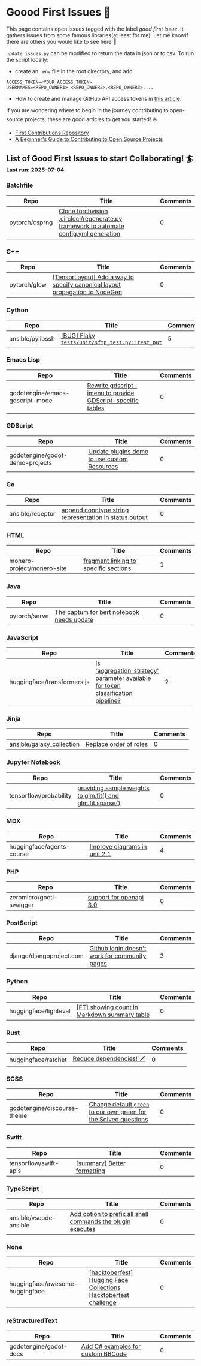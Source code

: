 # Goood First Issues :palm_tree:

This page contains open issues tagged with the label *good first issue*. It gathers issues from some famous libraries(at least for me).
Let me knowif there are others you would like to see here :pizza:

`update_issues.py` can  be modified to  return the data in json or to csv. 
To run the script locally:
* create an `.env` file in the root directory, and add
```
ACCESS_TOKEN=<YOUR_ACCESS_TOKEN>
USERNAMES=<REPO_OWNER1>,<REPO_OWNER2>,<REPO_OWNER3>,...
```
* How to create and  manage GitHub API access tokens in [this article](https://docs.github.com/en/authentication/keeping-your-account-and-data-secure/managing-your-personal-access-tokens).


If you are wondering where to begin in the  journey contributing to open-source projects, these are good articles to get you started! :sailboat:

* [First Contributions Repository](https://github.com/firstcontributions/first-contributions)
* [A Beginner's Guide to Contributing to Open Source Projects](https://blog.ossph.org/a-beginners-guide-to-contributing-to-open-source-projects/)

## List of Good First Issues to start Collaborating! :surfer: <sub><sub>Last run: 2025-07-04</sub></sub>


### Batchfile
| Repo | Title | Comments |
|------|-------|----------|
| pytorch/csprng | [Clone torchvision .circleci/regenerate.py framework to automate config.yml generation](https://github.com/pytorch/csprng/issues/97) | 0 || pytorch/csprng | [Add clang-format to CircleCI config](https://github.com/pytorch/csprng/issues/41) | 0 || pytorch/csprng | [Setup CMake build](https://github.com/pytorch/csprng/issues/38) | 0 || pytorch/csprng | [Improve test_geometric](https://github.com/pytorch/csprng/issues/7) | 0 || pytorch/csprng | [Delete OffsetCalculator.cuh and THCIntegerDivider.cuh and replace them with PyTorch headers](https://github.com/pytorch/csprng/issues/39) | 1 || pytorch/csprng | [ZeroDivisionError: float division by zero in test_cpu_parallel](https://github.com/pytorch/csprng/issues/88) | 3 |

### C++
| Repo | Title | Comments |
|------|-------|----------|
| pytorch/glow | [[TensorLayout] Add a way to specify canonical layout propagation to NodeGen](https://github.com/pytorch/glow/issues/3834) | 0 || pytorch/glow | [[Runtime] Expand Yaml DeviceConfig loading to include HostConfig](https://github.com/pytorch/glow/issues/3079) | 0 || pytorch/glow | [[runtime] add device memory size configuration to the DeviceConfig::parameters map on all backends](https://github.com/pytorch/glow/issues/2899) | 0 || pytorch/glow | [resnet-* example code should reuse Tensor memory for images](https://github.com/pytorch/glow/issues/2898) | 0 || pytorch/glow | [Example binaries should handle HostManager active request limit](https://github.com/pytorch/glow/issues/2816) | 0 || pytorch/glow | [[ONNXIFI] Add additional precondition checks to model loaders](https://github.com/pytorch/glow/issues/2188) | 0 || pytorch/glow | [[ONNXIFI][GraphAPI] Add "orErr" methods for graph creation api](https://github.com/pytorch/glow/issues/2187) | 0 || pytorch/glow | [ConvBench should use the layers of ResNet](https://github.com/pytorch/glow/issues/1887) | 0 || pytorch/glow | [ConvBench should use libjit_convolution_D8KKC8](https://github.com/pytorch/glow/issues/1886) | 0 || pytorch/multipy | [Create a Contributing.md](https://github.com/pytorch/multipy/issues/252) | 0 || pytorch/glow | [[CPU] Remove the need for Rescale for the CPUMaxSplat](https://github.com/pytorch/glow/issues/4656) | 1 || pytorch/multipy | [Add Poetry build to multipy](https://github.com/pytorch/multipy/issues/211) | 1 || pytorch/glow | [New files added under glow/test/models/ don't get copied to build folder until clean build is performed.](https://github.com/pytorch/glow/issues/4647) | 2 || pytorch/glow | [Make all useful data structures in Glow easy to dump in a textual form](https://github.com/pytorch/glow/issues/2831) | 2 || pytorch/glow | [[Importers] Move "run and compare" tests from importer tests to operator tests](https://github.com/pytorch/glow/issues/1909) | 2 || pytorch/glow | [Need to canonicalize or optimize high-dim concat to concat+transpose](https://github.com/pytorch/glow/issues/1296) | 2 || tensorflow/minigo | [Support more GTP commands](https://github.com/tensorflow/minigo/issues/46) | 3 || pytorch/glow | [Move layout information from nodes constructor' to their Glow types](https://github.com/pytorch/glow/issues/3790) | 3 || pytorch/glow | [[habana] Implement backend specific verifications](https://github.com/pytorch/glow/issues/3480) | 3 || pytorch/glow | [[GraphOptz] Sink Quantize below Reshape](https://github.com/pytorch/glow/issues/4629) | 4 || godotengine/godot | [`_OnTreeItemSelected()` signal receiver method using C# doesn't allow adding of items](https://github.com/godotengine/godot/issues/103101) | 4 || pytorch/glow | [Fuse RescaleQuantized in the ChannelwiseQuantizedConv](https://github.com/pytorch/glow/issues/4928) | 5 || pytorch/glow | [Bring back the sinking RELU below Pool optimization](https://github.com/pytorch/glow/issues/3247) | 5 || pytorch/glow | [Use gtest-parallel](https://github.com/pytorch/glow/issues/2412) | 5 || pytorch/glow | [Glow should provide its own implementation of a random number generator to ensure deterministic testing and avoid platform-dependent differences](https://github.com/pytorch/glow/issues/1556) | 6 || godotengine/godot | [[Godot v4.4] Gizmos exponentially increasing Draw Calls and Objects when turned on](https://github.com/godotengine/godot/issues/103676) | 8 || pytorch/glow | [Make the execution of the Glow compiler more deterministic between multiple runs](https://github.com/pytorch/glow/issues/1948) | 9 || opencv/opencv_contrib | [reg: broken python sample](https://github.com/opencv/opencv_contrib/issues/1935) | 9 || godotengine/godot | [Improve error reporting when rcedit fails to change icon / set PE data](https://github.com/godotengine/godot/issues/27765) | 9 || opencv/opencv_contrib | [selectROI pointer almost invisible on certain colours](https://github.com/opencv/opencv_contrib/issues/1719) | 14 || pytorch/glow | [[ONNXModelLoader] Support for LogSoftmax operator is missing](https://github.com/pytorch/glow/issues/4399) | 16 || pytorch/glow | [Use explicit std::string conversions instead of implicit llvm::StringRef->std::string conversions to prepare Glow for builds using LLVM >=11](https://github.com/pytorch/glow/issues/5068) | 18 || godotengine/godot | [Using the RenderingServer to add a texture to the scene, the texture appears at bad position during one frame](https://github.com/godotengine/godot/issues/94988) | 24 || opencv/opencv | [HDR tutorial result is different from the code running.](https://github.com/opencv/opencv/issues/22219) | 29 || godotengine/godot | [You're breathtaking!](https://github.com/godotengine/godot/issues/100000) | 29 || godotengine/godot | [PointLight2D doesn't respect Nearest texture filter for normal-maps or shadows](https://github.com/godotengine/godot/issues/76266) | 30 || tensorflow/tensorflow | [Feature Request: GPUOptions for Go binding](https://github.com/tensorflow/tensorflow/issues/22926) | 109 || godotengine/godot | [[TRACKER] Unit tests to add or improve](https://github.com/godotengine/godot/issues/43440) | 226 |

### Cython
| Repo | Title | Comments |
|------|-------|----------|
| ansible/pylibssh | [[BUG] Flaky `tests/unit/sftp_test.py::test_put`](https://github.com/ansible/pylibssh/issues/351) | 5 |

### Emacs Lisp
| Repo | Title | Comments |
|------|-------|----------|
| godotengine/emacs-gdscript-mode | [Rewrite gdscript-imenu to provide GDScript-specific tables](https://github.com/godotengine/emacs-gdscript-mode/issues/89) | 0 || godotengine/emacs-gdscript-mode | [Buffer does not revert or update instantly after formatting buffer](https://github.com/godotengine/emacs-gdscript-mode/issues/88) | 3 || godotengine/emacs-gdscript-mode | [Address compile warnings](https://github.com/godotengine/emacs-gdscript-mode/issues/87) | 6 |

### GDScript
| Repo | Title | Comments |
|------|-------|----------|
| godotengine/godot-demo-projects | [Update plugins demo to use custom Resources](https://github.com/godotengine/godot-demo-projects/issues/1061) | 0 || godotengine/godot-benchmarks | [[Call to Action] Benchmarks for the benchmark server](https://github.com/godotengine/godot-benchmarks/issues/36) | 5 || godotengine/godot-benchmarks | [[TRACKER] Benchmarks to create](https://github.com/godotengine/godot-benchmarks/issues/11) | 11 |

### Go
| Repo | Title | Comments |
|------|-------|----------|
| ansible/receptor | [append conntype string representation in status output](https://github.com/ansible/receptor/issues/423) | 0 || ansible/receptor | [add work status command to receptorctl](https://github.com/ansible/receptor/issues/374) | 1 || ansible/receptor | [quality of life -- order work list output based on most recent work units](https://github.com/ansible/receptor/issues/425) | 2 |

### HTML
| Repo | Title | Comments |
|------|-------|----------|
| monero-project/monero-site | [fragment linking to specific sections](https://github.com/monero-project/monero-site/issues/2435) | 1 |

### Java
| Repo | Title | Comments |
|------|-------|----------|
| pytorch/serve | [The captum for bert notebook needs update](https://github.com/pytorch/serve/issues/1317) | 0 || pytorch/serve | [Enable naked DIR test case for windows environment](https://github.com/pytorch/serve/issues/882) | 0 || pytorch/serve | [[Educational] Typing `.py` files iteratively with mypy](https://github.com/pytorch/serve/issues/1512) | 1 || pytorch/serve | [Built-in handler for regression](https://github.com/pytorch/serve/issues/987) | 1 || pytorch/serve | [permission error while trying to remove previous artifact files in `/tmp/`](https://github.com/pytorch/serve/issues/1532) | 3 || pytorch/serve | [Torchserve M1 support detailed plan](https://github.com/pytorch/serve/issues/2555) | 4 || pytorch/serve | [add support for SeTFiT models](https://github.com/pytorch/serve/issues/2107) | 4 || pytorch/serve | [[BUG] Dockerfile with nvidia/cuda:10.2-cudnn7-runtime-ubuntu18.04 gives ascii codec error](https://github.com/pytorch/serve/issues/821) | 4 || pytorch/serve | [how does `default_response_timeout` work?](https://github.com/pytorch/serve/issues/2452) | 6 || pytorch/serve | [[Suggestion] Loading torch-model-archiver arguments from YAML](https://github.com/pytorch/serve/issues/780) | 6 || pytorch/serve | [Handle invalid input intelligently ！](https://github.com/pytorch/serve/issues/2459) | 7 |

### JavaScript
| Repo | Title | Comments |
|------|-------|----------|
| huggingface/transformers.js | [Is 'aggregation_strategy' parameter available for token classification pipeline?](https://github.com/huggingface/transformers.js/issues/633) | 2 || huggingface/transformers.js | [[Feature request] Return offset mapping using tokenizer](https://github.com/huggingface/transformers.js/issues/425) | 2 || pytorch/ci-hud | [Restore "Show service jobs" checkbox to GitHubStatusDisplay.js ](https://github.com/pytorch/ci-hud/issues/110) | 2 || huggingface/transformers.js | [[Doc request] Add an example guide of how to use it in Svelte (and deploy to HF Spaces)](https://github.com/huggingface/transformers.js/issues/171) | 7 || huggingface/transformers.js | [[Feature request] Logging Level and Progress Bar for Model Downloads](https://github.com/huggingface/transformers.js/issues/117) | 9 |

### Jinja
| Repo | Title | Comments |
|------|-------|----------|
| ansible/galaxy_collection | [Replace order of roles](https://github.com/ansible/galaxy_collection/issues/396) | 0 || ansible/galaxy_collection | [infra.ah_configuration.publish leaves clone dirs behind](https://github.com/ansible/galaxy_collection/issues/377) | 0 || ansible/awx-operator | [Add multi-arch build target](https://github.com/ansible/awx-operator/issues/1680) | 1 || ansible/product-demos | [Add teardown template/workflow for "Deploy Cloud Stack in AWS" workflow](https://github.com/ansible/product-demos/issues/192) | 1 || ansible/awx-operator | [annotations not applied to postgres statefulset](https://github.com/ansible/awx-operator/issues/1624) | 2 || ansible/awx-operator | [Inflated Total Host Count on Dashboard when Using Constructed Inventory with Existing Inventories](https://github.com/ansible/awx-operator/issues/1459) | 2 || ansible/awx-operator | [Extend README with external logging examples](https://github.com/ansible/awx-operator/issues/1086) | 2 || ansible/receptor-collection | [Support for Debian 12](https://github.com/ansible/receptor-collection/issues/63) | 2 || ansible/awx-operator | [Inability to overwrite namespace when using awx-operator chart](https://github.com/ansible/awx-operator/issues/999) | 3 || ansible/awx-operator | [Password set via UI gets overwritten by initialize_django playbook](https://github.com/ansible/awx-operator/issues/869) | 5 |

### Jupyter Notebook
| Repo | Title | Comments |
|------|-------|----------|
| tensorflow/probability | [providing sample weights to glm.fit() and glm.fit.sparse()](https://github.com/tensorflow/probability/issues/252) | 0 || tensorflow/probability | [Sigmoid belief network example/tutorial](https://github.com/tensorflow/probability/issues/70) | 0 || tensorflow/probability | [Logistic factorial analysis example/tutorial](https://github.com/tensorflow/probability/issues/68) | 0 || tensorflow/swift-models | [Add documentation to the Gym models to specify additional dependencies for DQN](https://github.com/tensorflow/swift-models/issues/657) | 0 || tensorflow/swift-models | [[BERT-CoLA]: Use common file extraction functions](https://github.com/tensorflow/swift-models/issues/489) | 0 || tensorflow/swift-models | [Verify BERT variants](https://github.com/tensorflow/swift-models/issues/433) | 0 || pytorch/botorch | [[Feature Request] Allow negative indices to fixed_features in optimizers](https://github.com/pytorch/botorch/issues/2605) | 0 || pytorch/opacus | [Update grad sample algorithm for Convolution](https://github.com/pytorch/opacus/issues/145) | 0 || tensorflow/probability | [Feature Request: Add crps method to tfp.distributions](https://github.com/tensorflow/probability/issues/1340) | 1 || tensorflow/probability | [Keyword argument overload (?) in tfb.real_nvp_default_template](https://github.com/tensorflow/probability/issues/350) | 1 || tensorflow/probability | [Item response theory model example/tutorial](https://github.com/tensorflow/probability/issues/69) | 1 || tensorflow/probability | [Bayesian neural network tutorial](https://github.com/tensorflow/probability/issues/66) | 1 || tensorflow/swift-models | [Add logging callbacks for training statistics ](https://github.com/tensorflow/swift-models/issues/663) | 1 || tensorflow/probability | [Support for SeparableConv1DFlipout](https://github.com/tensorflow/probability/issues/745) | 2 || tensorflow/probability | [NotImplementedError: mean is not implemented: Categorical](https://github.com/tensorflow/probability/issues/685) | 2 || tensorflow/probability | [Always-on dropout layer](https://github.com/tensorflow/probability/issues/420) | 2 || tensorflow/probability | [DenseFlipOut layer](https://github.com/tensorflow/probability/issues/88) | 2 || tensorflow/probability | [Categorical autoregressive distribution with LSTM example/tutorial](https://github.com/tensorflow/probability/issues/73) | 2 || tensorflow/swift-models | [Better error message on unzip failure](https://github.com/tensorflow/swift-models/issues/675) | 2 || tensorflow/swift-models | [Find a more descriptive word for `numericalized`](https://github.com/tensorflow/swift-models/issues/598) | 2 || tensorflow/swift-models | [Rewrite long nested `Sequential` types using `Sequential{N}` typealiases](https://github.com/tensorflow/swift-models/issues/492) | 2 || tensorflow/swift-models | [[BERT-CoLA] Data source resolution](https://github.com/tensorflow/swift-models/issues/488) | 2 || tensorflow/swift-models | [Object detection examples](https://github.com/tensorflow/swift-models/issues/149) | 2 || pytorch/functorch | [Add vmap support for PyTorch operators](https://github.com/pytorch/functorch/issues/1088) | 2 || pytorch/opacus | [Double-charging privacy in DC-GAN example](https://github.com/pytorch/opacus/issues/418) | 2 || tensorflow/adanet | [Allow one to forward features to predictions](https://github.com/tensorflow/adanet/issues/114) | 3 || tensorflow/probability | [Feature Request: Alternative Horseshoe Parameterization as tfp distribution](https://github.com/tensorflow/probability/issues/1465) | 3 || tensorflow/probability | [Please add example on NUTS sampling from posterior for Bayesian Logistic Regression](https://github.com/tensorflow/probability/issues/588) | 3 || tensorflow/probability | [Feature request: Tweedie distribution](https://github.com/tensorflow/probability/issues/529) | 3 || tensorflow/probability | [CholeskyWishart distribution](https://github.com/tensorflow/probability/issues/527) | 3 || tensorflow/probability | [improve text and visuals in Bayesian Gaussian mixture model tutorial](https://github.com/tensorflow/probability/issues/74) | 3 || tensorflow/swift | [Installation verification tool](https://github.com/tensorflow/swift/issues/479) | 3 || tensorflow/probability | [A question about target_log_prob_fn](https://github.com/tensorflow/probability/issues/611) | 4 || tensorflow/probability | [Provide a resimulation Metropolis TransitionKernel](https://github.com/tensorflow/probability/issues/218) | 4 || tensorflow/swift-models | [Translation example](https://github.com/tensorflow/swift-models/issues/148) | 4 || pytorch/botorch | [[Feature Request] InputDataWarnings are are confusing](https://github.com/pytorch/botorch/issues/1847) | 4 || tensorflow/probability | [Laplace approximation](https://github.com/tensorflow/probability/issues/570) | 5 || tensorflow/probability | [Missing Inverse Wishart - redefine Wishart?](https://github.com/tensorflow/probability/issues/247) | 5 || tensorflow/probability | [Categorical features in logistic regression](https://github.com/tensorflow/probability/issues/94) | 5 || tensorflow/probability | [Stochastic block model example/tutorial](https://github.com/tensorflow/probability/issues/71) | 5 || tensorflow/probability | [BFGS user should be able to pass parameters to the line search](https://github.com/tensorflow/probability/issues/1043) | 6 || tensorflow/probability | [Tutorial on Variational Inference](https://github.com/tensorflow/probability/issues/149) | 6 || tensorflow/swift-models | [Speech to text example](https://github.com/tensorflow/swift-models/issues/147) | 7 || huggingface/huggingface-gemma-recipes | [📣 Call for contributions!](https://github.com/huggingface/huggingface-gemma-recipes/issues/4) | 8 || tensorflow/probability | [Any plans to update the examples to TensorFlow 2?](https://github.com/tensorflow/probability/issues/607) | 8 || tensorflow/probability | [Sample different weights for examples within a  batch](https://github.com/tensorflow/probability/issues/153) | 9 || tensorflow/probability | [[Feature Request] tensorflow_probability.distributions.GeneralizedGamma](https://github.com/tensorflow/probability/issues/1081) | 11 || tensorflow/probability | [Feature Request: Efficient Poisson Binomial PMF/CDF in tfp](https://github.com/tensorflow/probability/issues/1453) | 13 || tensorflow/probability | [[Feature Request] Zero-Inflated Poisson and Negative Binomial distributions](https://github.com/tensorflow/probability/issues/1134) | 13 || tensorflow/swift-models | [UNet Example](https://github.com/tensorflow/swift-models/issues/35) | 15 || huggingface/huggingface-llama-recipes | [Call for contributions](https://github.com/huggingface/huggingface-llama-recipes/issues/43) | 20 |

### MDX
| Repo | Title | Comments |
|------|-------|----------|
| huggingface/agents-course | [Improve diagrams in unit 2.1](https://github.com/huggingface/agents-course/issues/233) | 4 |

### PHP
| Repo | Title | Comments |
|------|-------|----------|
| zeromicro/goctl-swagger | [support for openapi 3.0 ](https://github.com/zeromicro/goctl-swagger/issues/52) | 0 || godotengine/godot-asset-library | [Categories need a description (tooltip?) when hovered/selected](https://github.com/godotengine/godot-asset-library/issues/74) | 1 || godotengine/godot-asset-library | [keep the content of the submition form when its not validated, or try some ajax realtime pre-validation](https://github.com/godotengine/godot-asset-library/issues/61) | 1 || godotengine/godot-asset-library | [A way to cancel edit requests](https://github.com/godotengine/godot-asset-library/issues/149) | 3 || godotengine/godot-asset-library | [Sanitize inputs for Asset data/fields, like URLs](https://github.com/godotengine/godot-asset-library/issues/204) | 5 |

### PostScript
| Repo | Title | Comments |
|------|-------|----------|
| django/djangoproject.com | [Github login doesn't work for community pages](https://github.com/django/djangoproject.com/issues/835) | 3 || django/djangoproject.com | [Badges page and badges themselves](https://github.com/django/djangoproject.com/issues/126) | 3 || django/djangoproject.com | [Add link to 'Stable' doc version in the Warning Alert on top](https://github.com/django/djangoproject.com/issues/2094) | 4 || django/djangoproject.com | [Add link to new minutes repo](https://github.com/django/djangoproject.com/issues/2079) | 4 || django/djangoproject.com | [Documentation table of contents is hard to reach on mobile devices](https://github.com/django/djangoproject.com/issues/494) | 4 || django/djangoproject.com | [Remove non-canonical docs versions from sitemap.xml](https://github.com/django/djangoproject.com/issues/878) | 5 || django/djangoproject.com | [fundraising: 'customer.subscription.deleted' webhook event always gets 404 response](https://github.com/django/djangoproject.com/issues/764) | 5 || django/djangoproject.com | [Docs for old supported versions should indicate that a newer version is available](https://github.com/django/djangoproject.com/issues/1122) | 6 || django/djangoproject.com | [Support switching languages on non-docs sites](https://github.com/django/djangoproject.com/issues/883) | 6 || django/djangoproject.com | [Improvements to the Corporate Sponsor Experience](https://github.com/django/djangoproject.com/issues/1171) | 7 || django/djangoproject.com | [Improve Documentation by having list of topics fixed on the left and table of contents on the right ](https://github.com/django/djangoproject.com/issues/1129) | 7 || django/djangoproject.com | [Use noindex meta tag or header, not robots.txt, to block untranslated docs pages](https://github.com/django/djangoproject.com/issues/877) | 7 || django/djangoproject.com | [Make right sidebar independent from main content](https://github.com/django/djangoproject.com/issues/1366) | 12 || django/djangoproject.com | [New content: Accessibility statement](https://github.com/django/djangoproject.com/issues/1430) | 13 || django/djangoproject.com | [Improve 404 page](https://github.com/django/djangoproject.com/issues/1347) | 13 || django/djangoproject.com | [Localize the fundraising app](https://github.com/django/djangoproject.com/issues/377) | 17 || django/djangoproject.com | [Add Click to copy text for commands present in the official Django website.](https://github.com/django/djangoproject.com/issues/1276) | 19 |

### Python
| Repo | Title | Comments |
|------|-------|----------|
| huggingface/lighteval | [[FT] showing count in Markdown summary table](https://github.com/huggingface/lighteval/issues/804) | 0 || huggingface/lighteval | [[FT]  Add tests for nanotron](https://github.com/huggingface/lighteval/issues/765) | 0 || huggingface/lighteval | [[FT] add `py.typed` so `lighteval` can work with type checkers](https://github.com/huggingface/lighteval/issues/749) | 0 || huggingface/lighteval | [[FT] Manage script and language in the Language enum](https://github.com/huggingface/lighteval/issues/745) | 0 || huggingface/lighteval | [[BUG]  Optimize tokenization](https://github.com/huggingface/lighteval/issues/732) | 0 || huggingface/lighteval | [[FT]  Add tests for `VLLMModel` base methods](https://github.com/huggingface/lighteval/issues/724) | 0 || huggingface/lighteval | [[FT] Build in a way to specify specific IDs/Lines in Dataset to use as few-shot examples in the same split](https://github.com/huggingface/lighteval/issues/634) | 0 || huggingface/lighteval | [[FT] LiteLLM concurrency parameters hard-coded](https://github.com/huggingface/lighteval/issues/567) | 0 || huggingface/nanotron | [[Feature] Use CUDA event for measuring elasped time](https://github.com/huggingface/nanotron/issues/88) | 0 || huggingface/nanotron | [[Feature] Refactor `ParallelContext.world_rank_matrix`](https://github.com/huggingface/nanotron/issues/77) | 0 || ansible/ansible-dev-tools | [Ensure tests are passing with devspaces container](https://github.com/ansible/ansible-dev-tools/issues/467) | 0 || ansible/ansible-jupyter-kernel | [Add support for handlers](https://github.com/ansible/ansible-jupyter-kernel/issues/53) | 0 || ansible/ansible-jupyter-kernel | [Add a #library cell type](https://github.com/ansible/ansible-jupyter-kernel/issues/26) | 0 || ansible/awx | [[ui_next] Add All/Any workflow viz indication to Workflow Viz Legend/Key](https://github.com/ansible/awx/issues/9791) | 0 || ansible/dispatcherd | [Enforce UUID format, add "origin" information in message data](https://github.com/ansible/dispatcherd/issues/96) | 0 || ansible/dispatcherd | [Do some minor linting of test files](https://github.com/ansible/dispatcherd/issues/73) | 0 || ansible/django-ansible-base | [`ansible_base.lib.utils.models.diff` takes unused `sanitize_encrypted` param and has outdated return docstring](https://github.com/ansible/django-ansible-base/issues/688) | 0 || tensorflow/moonlight | [Follow the MusicXML schema](https://github.com/tensorflow/moonlight/issues/65) | 0 || tensorflow/moonlight | [Export stem directions in MusicXML](https://github.com/tensorflow/moonlight/issues/25) | 0 || tensorflow/moonlight | [Chord duration correction](https://github.com/tensorflow/moonlight/issues/2) | 0 || tensorflow/moonlight | [Export the key signature to MusicXML](https://github.com/tensorflow/moonlight/issues/1) | 0 || pytorch/ao | [TorchAO ROCM tests are taking a long time](https://github.com/pytorch/ao/issues/2367) | 0 || pytorch/ao | [Add _apply_fn_to_data in AOBaseClass](https://github.com/pytorch/ao/issues/2349) | 0 || pytorch/ao | [Learned fake quantize for QAT](https://github.com/pytorch/ao/issues/545) | 0 || pytorch/ao | [Remove docstring duplications](https://github.com/pytorch/ao/issues/407) | 0 || pytorch/examples | [imagenet benchmark measure elapsed time function issue](https://github.com/pytorch/examples/issues/741) | 0 || pytorch/examples | [Why there is no tanh activation at the end of TransformerNet?](https://github.com/pytorch/examples/issues/570) | 0 || pytorch/examples | [Distributed doesn't work with env:// init_method](https://github.com/pytorch/examples/issues/458) | 0 || pytorch/examples | [Is the loss of the first word covered during the language model evaluation?](https://github.com/pytorch/examples/issues/453) | 0 || pytorch/examples | [The casting problem on the result of the model.](https://github.com/pytorch/examples/issues/433) | 0 || pytorch/examples | [Example code (mnist) does not work under torch.utils.bottleneck](https://github.com/pytorch/examples/issues/391) | 0 || pytorch/executorch | [Consolidation of Selective Build APIs for OSS](https://github.com/pytorch/executorch/issues/11921) | 0 || pytorch/executorch | [Support getting the delegated payload](https://github.com/pytorch/executorch/issues/11651) | 0 || pytorch/executorch | [install_executorch.sh --clean should remove buck-out/](https://github.com/pytorch/executorch/issues/11564) | 0 || pytorch/executorch | [Pass Dependencies when Proposing Partitions](https://github.com/pytorch/executorch/issues/11447) | 0 || pytorch/executorch | [Remove the outdated warning in building from source documentation](https://github.com/pytorch/executorch/issues/11229) | 0 || pytorch/executorch | [Use google-java-format to format java code](https://github.com/pytorch/executorch/issues/11024) | 0 || pytorch/executorch | [[Android] Rename JNI cpp file](https://github.com/pytorch/executorch/issues/10890) | 0 || pytorch/executorch | [[Android] instrumentation test use models from storage, not bundled with apk](https://github.com/pytorch/executorch/issues/10696) | 0 || pytorch/executorch | [[CMake] Potentially duplicated srcs in llama_runner build](https://github.com/pytorch/executorch/issues/10686) | 0 || pytorch/PiPPy | [Support Segformer models in HF tests](https://github.com/pytorch/PiPPy/issues/592) | 0 || pytorch/PiPPy | [Support ConvNext models in HF tests](https://github.com/pytorch/PiPPy/issues/486) | 0 || pytorch/PiPPy | [Support Wav2Vec2 models in HF tests](https://github.com/pytorch/PiPPy/issues/485) | 0 || pytorch/PiPPy | [Support ResNet models in HF tests](https://github.com/pytorch/PiPPy/issues/484) | 0 || pytorch/PiPPy | [[spmd] DistributedTensor doesn't implement is_pinned](https://github.com/pytorch/PiPPy/issues/418) | 0 || pytorch/PiPPy | [Support Donut SWIN models in HF tests](https://github.com/pytorch/PiPPy/issues/361) | 0 || pytorch/PiPPy | [Create mypy.ini](https://github.com/pytorch/PiPPy/issues/348) | 0 || pytorch/PiPPy | [Support DistilBert models in HF tests ](https://github.com/pytorch/PiPPy/issues/272) | 0 || pytorch/PiPPy | [Support Deberta models in HF tests](https://github.com/pytorch/PiPPy/issues/261) | 0 || pytorch/PiPPy | [Support HubertForSequenceClassification models in HF tests](https://github.com/pytorch/PiPPy/issues/254) | 0 || pytorch/PiPPy | [Support LxmertForPreTraining models in HF tests](https://github.com/pytorch/PiPPy/issues/253) | 0 || pytorch/PiPPy | [Support Speech2Text models in HF tests](https://github.com/pytorch/PiPPy/issues/249) | 0 || pytorch/PiPPy | [Support CLIP models in HF tests](https://github.com/pytorch/PiPPy/issues/248) | 0 || pytorch/PiPPy | [Support SWIN models in HF tests](https://github.com/pytorch/PiPPy/issues/243) | 0 || pytorch/rl | [[DO NOT CLOSE] Call for contributions](https://github.com/pytorch/rl/issues/509) | 0 || pytorch/tensordict | [[Feature Request] Deprecate `_run_checks` in favour of `TensorDict._checked`](https://github.com/pytorch/tensordict/issues/182) | 0 || pytorch/torcharrow | [Making BaseColumn::genericUnaryUDF and the family free functions](https://github.com/pytorch/torcharrow/issues/197) | 0 || pytorch/torcharrow | [Call type inferring in interop.from_pylist](https://github.com/pytorch/torcharrow/issues/80) | 0 || pytorch/torcharrow | [Move `torcharrow/test` to `test`](https://github.com/pytorch/torcharrow/issues/24) | 0 || pytorch/torchcodec | [More robust metadata serialization](https://github.com/pytorch/torchcodec/issues/97) | 0 || pytorch/torchtune | [Log config to output only on rank zero](https://github.com/pytorch/torchtune/issues/2700) | 0 || pytorch/torchtune | [Add add_end_token to the Qwen Models](https://github.com/pytorch/torchtune/issues/2481) | 0 || pytorch/torchtune | [Add add_end_token to the Gemma Tokenizer](https://github.com/pytorch/torchtune/issues/2478) | 0 || pytorch/xla | [xs.make_mesh](https://github.com/pytorch/xla/issues/8838) | 0 || pytorch/xla | [[torch_xla] scan_layers fails if the layer have no weights](https://github.com/pytorch/xla/issues/8748) | 0 || pytorch/xla | [Op info test for `bmm .. ceil`](https://github.com/pytorch/xla/issues/7546) | 0 || pytorch/xla | [Op info test for `rsub .. searchsorted`](https://github.com/pytorch/xla/issues/7532) | 0 || pytorch/xla | [Op info test for `norm .. pca_lowrank`](https://github.com/pytorch/xla/issues/7528) | 0 || pytorch/xla | [Op info test for `nn.functional.softmin .. nonzero_static`](https://github.com/pytorch/xla/issues/7527) | 0 || pytorch/xla | [Op info test for `nn.functional.group_norm .. nn.functional.layer_norm`](https://github.com/pytorch/xla/issues/7522) | 0 || pytorch/xla | [Op info test for `nn.functional.conv_transpose3d .. nn.functional.ctc_loss`](https://github.com/pytorch/xla/issues/7519) | 0 || pytorch/xla | [Op info test for `linalg.ldl_factor_ex`](https://github.com/pytorch/xla/issues/7487) | 0 || pytorch/xla | [Op info test for `linalg.householder_product`](https://github.com/pytorch/xla/issues/7483) | 0 || pytorch/xla | [Op info test for `linalg.cholesky_ex`](https://github.com/pytorch/xla/issues/7463) | 0 || pytorch/xla | [Op info test for `linalg.cholesky`](https://github.com/pytorch/xla/issues/7462) | 0 || huggingface/accelerate | [Tracking with `WANDB_MODE="offline"` will not pass through the config dict](https://github.com/huggingface/accelerate/issues/3607) | 1 || huggingface/dataset-viewer | [Use `revision_exists` (hfh)](https://github.com/huggingface/dataset-viewer/issues/2562) | 1 || huggingface/dataset-viewer | [Use `CONSTANT_LIST.copy` in list config fieds](https://github.com/huggingface/dataset-viewer/issues/1522) | 1 || huggingface/diffusers | [Do we have any script covert from hf format to orginal format?](https://github.com/huggingface/diffusers/issues/10076) | 1 || huggingface/lighteval | [[BUG] Misleading metric type of LightevalTaskConfig](https://github.com/huggingface/lighteval/issues/710) | 1 || huggingface/lighteval | [[EVAL] Big-Bench Extra Hard (BBEH)](https://github.com/huggingface/lighteval/issues/600) | 1 || huggingface/nanotron | [Add Debug utility to be able to preview first samples used for training](https://github.com/huggingface/nanotron/issues/184) | 1 || huggingface/nanotron | [We don't save checkpoint after training ends](https://github.com/huggingface/nanotron/issues/163) | 1 || huggingface/nanotron | [FEAT: Support 1.58-bit LLMs training](https://github.com/huggingface/nanotron/issues/114) | 1 || huggingface/nanotron | [[Feature Request] Add simple communications benchmarks to the repo](https://github.com/huggingface/nanotron/issues/43) | 1 || ansible/ansible-lint | [Linter should consider the same paths that `ansible.builtin.import_tasks` uses to import relative paths](https://github.com/ansible/ansible-lint/issues/4474) | 1 || ansible/ansible-navigator | [Many params missing change after initial = False](https://github.com/ansible/ansible-navigator/issues/423) | 1 || ansible/awx | [Scheduled Job prompted extra_vars overwritten by JT extra_vars](https://github.com/ansible/awx/issues/14445) | 1 || ansible/awx | [Inaccurate error handling on Input Group Integer fields (i.e. Org Max Hosts field)](https://github.com/ansible/awx/issues/8556) | 1 || ansible/django-ansible-base | [Several unordered querysets](https://github.com/ansible/django-ansible-base/issues/178) | 1 || tensorflow/agents | [Tutorial 1: Train a Deep Q Network with TF-Agents and the use of a driver](https://github.com/tensorflow/agents/issues/554) | 1 || pytorch/ao | [Refactor torchao and tests to use model architectures from torchao.testing.model_architectures](https://github.com/pytorch/ao/issues/2078) | 1 || pytorch/ao | [[MX | Triton] Create MX matmul op using new `scaled_dot` op in Triton](https://github.com/pytorch/ao/issues/1084) | 1 || pytorch/ao | [Add weight tensor-wise scaling for INT8 quantized and mixed-precision training](https://github.com/pytorch/ao/issues/1010) | 1 || pytorch/ao | [MoE example ](https://github.com/pytorch/ao/issues/729) | 1 || pytorch/ao | [Self compressing neural networks](https://github.com/pytorch/ao/issues/658) | 1 || pytorch/data | [Modify `IterKeyZipper` to accept any number (2+) of `IterDataPipe`](https://github.com/pytorch/data/issues/334) | 1 || pytorch/examples | [Update all examples to latest versions of pytorch](https://github.com/pytorch/examples/issues/976) | 1 || pytorch/examples | [Video classification example](https://github.com/pytorch/examples/issues/895) | 1 || pytorch/examples | [Resume will override learning rate on command line.](https://github.com/pytorch/examples/issues/816) | 1 || pytorch/examples | [Add nn.SyncBatchNorm in ImageNet example](https://github.com/pytorch/examples/issues/793) | 1 || pytorch/examples | [mnist example contains bad practices leading to wrongful results](https://github.com/pytorch/examples/issues/623) | 1 || pytorch/examples | [A question about weight initialization of embedding layer.](https://github.com/pytorch/examples/issues/595) | 1 || pytorch/examples | [Changes needed to run DCGAN 32x32 ](https://github.com/pytorch/examples/issues/486) | 1 || pytorch/examples | [ImageFolder doc should clarify 1. order that images returned in 2. that all classes are concatenated into a single list](https://github.com/pytorch/examples/issues/400) | 1 || pytorch/executorch | [Support dim order in Java Tensor](https://github.com/pytorch/executorch/issues/11593) | 1 || pytorch/executorch | [Add dynamism tests for xnnpack model tests](https://github.com/pytorch/executorch/issues/11585) | 1 || pytorch/executorch | [Add test to ensure scalar_type.fbs remains in sync across the executorch repo](https://github.com/pytorch/executorch/issues/11572) | 1 || pytorch/executorch | [Add pybindings for program.h/cpp and method.h/cpp](https://github.com/pytorch/executorch/issues/11567) | 1 || pytorch/executorch | [Implement load_into for the shared_ptr data loader](https://github.com/pytorch/executorch/issues/11562) | 1 || pytorch/executorch | [Test exported models in Python](https://github.com/pytorch/executorch/issues/11225) | 1 || pytorch/executorch | [Re-inplace slice_copy with slice](https://github.com/pytorch/executorch/issues/10917) | 1 || pytorch/executorch | [Add timestamps for pte generation in CI](https://github.com/pytorch/executorch/issues/10761) | 1 || pytorch/executorch | [Format CMakeLists.txt](https://github.com/pytorch/executorch/issues/10736) | 1 || pytorch/PiPPy | [Support LayoutLM models in HF tests](https://github.com/pytorch/PiPPy/issues/247) | 1 || pytorch/pytorch | [[AOTI] Unit test for testing load_state_dict and](https://github.com/pytorch/pytorch/issues/157474) | 1 || pytorch/text | [torchtext main branch doesn't support pytorch2.0](https://github.com/pytorch/text/issues/2052) | 1 || pytorch/torcharrow | [Default aggregation functions delegates to Arrow Compute ](https://github.com/pytorch/torcharrow/issues/53) | 1 || pytorch/torchchat | [GeneratorArgs.is_torchtune_model is a misnomer](https://github.com/pytorch/torchchat/issues/1273) | 1 || pytorch/torchcodec | [Add memory consumption decoder benchmarks](https://github.com/pytorch/torchcodec/issues/166) | 1 || pytorch/torchtitan | [Ability to train based on epoch](https://github.com/pytorch/torchtitan/issues/613) | 1 || pytorch/torchtune | [Update ReadMe Optimization Flags](https://github.com/pytorch/torchtune/issues/2691) | 1 || pytorch/xla | [torch_xla scan forces inputs to be differentiable](https://github.com/pytorch/xla/issues/8783) | 1 || pytorch/xla | [[hard] Op info test for `special.airy_ai`](https://github.com/pytorch/xla/issues/7926) | 1 || pytorch/xla | [Op info test for `triangular_solve .. unfold`](https://github.com/pytorch/xla/issues/7541) | 1 || pytorch/xla | [Op info test for `nn.functional.pixel_shuffle .. nn.functional.scaled_dot_product_attention`](https://github.com/pytorch/xla/issues/7526) | 1 || pytorch/xla | [Op info test for `linalg.matrix_norm`](https://github.com/pytorch/xla/issues/7494) | 1 || pytorch/xla | [Op info test for `linalg.lu_factor_ex`](https://github.com/pytorch/xla/issues/7492) | 1 || pytorch/xla | [Op info test for `linalg.lu_factor`](https://github.com/pytorch/xla/issues/7491) | 1 || pytorch/xla | [Op info test for `index_reduce`](https://github.com/pytorch/xla/issues/7453) | 1 || pytorch/xla | [[hard] Op info test for `histogramdd`](https://github.com/pytorch/xla/issues/7445) | 1 || huggingface/accelerate | [NCCL timeout when try to save](https://github.com/huggingface/accelerate/issues/3512) | 2 || huggingface/dataset-viewer | [use the `ROW_IDX_COLUMN` constant name instead of copying the value everywhere](https://github.com/huggingface/dataset-viewer/issues/2798) | 2 || huggingface/dataset-viewer | [Use "Sign-In with HF" instead of token in admin-UI](https://github.com/huggingface/dataset-viewer/issues/2373) | 2 || huggingface/lighteval | [Call for contributions: Translate lighteval's doc into Chinese](https://github.com/huggingface/lighteval/issues/716) | 2 || huggingface/nanotron | [Avoid nested `InheritFromOtherOptimizer`](https://github.com/huggingface/nanotron/issues/267) | 2 || huggingface/nanotron | [[Feature] Asyncronous Serialization](https://github.com/huggingface/nanotron/issues/87) | 2 || huggingface/nanotron | [[Feature Request] Support Data Streaming for faster training of large models](https://github.com/huggingface/nanotron/issues/45) | 2 || huggingface/optimum | [Add all available ONNX models to ORTConfigManager](https://github.com/huggingface/optimum/issues/351) | 2 || huggingface/transformers | [[Performance] Tracking open Issues and PRs (pytorch transformers)](https://github.com/huggingface/transformers/issues/12126) | 2 || ansible/ansible-documentation | [Link "see also" sections as recommended in the forum](https://github.com/ansible/ansible-documentation/issues/1200) | 2 || ansible/ansible-navigator | [Switch to the use of `pathlib` where possible](https://github.com/ansible/ansible-navigator/issues/697) | 2 || ansible/awx | [cancelled vs canceled - standardize spelling in codebase](https://github.com/ansible/awx/issues/15177) | 2 || ansible/awx | [Empty value in execution_environment should remove selections (ansible.controller.job_template)](https://github.com/ansible/awx/issues/14841) | 2 || ansible/awx | [Issue label for incompliance with Ansible](https://github.com/ansible/awx/issues/13272) | 2 || ansible/awx | [New credentials type to provide VAULT_ADDR and VAULT_TOKEN env vars](https://github.com/ansible/awx/issues/13117) | 2 || ansible/awx | [Expose the value of "Execution Node" as a variable when running a job from Ansible Tower.](https://github.com/ansible/awx/issues/8122) | 2 || ansible/awx | ["Playbook not found for project" error when the playbook exist but is invalid ](https://github.com/ansible/awx/issues/6842) | 2 || ansible/awx | [Jobs canceled before starting should not show a "finished" time](https://github.com/ansible/awx/issues/3988) | 2 || ansible/awx | [Make Info Metrics more easy to query](https://github.com/ansible/awx/issues/3781) | 2 || ansible/awx | [weekly dashboard view does not have sufficient granularity](https://github.com/ansible/awx/issues/3060) | 2 || tensorflow/graphics | [Tangential camera distortion/undistortion](https://github.com/tensorflow/graphics/issues/334) | 2 || pytorch/ao | [Unittests Migration Progress](https://github.com/pytorch/ao/issues/1621) | 2 || pytorch/ao | [[QAT] Low-bit FSDP all-gather for QAT](https://github.com/pytorch/ao/issues/1224) | 2 || pytorch/ao | [Support for GrokAdamW](https://github.com/pytorch/ao/issues/1032) | 2 || pytorch/ao | [Tensor subclass boilerplate can be consolidated](https://github.com/pytorch/ao/issues/710) | 2 || pytorch/ao | [[RFC] Intx Tensor Subclasses Quantization](https://github.com/pytorch/ao/issues/439) | 2 || pytorch/examples | [word_language_model with torch.nn.modules.transformer](https://github.com/pytorch/examples/issues/1112) | 2 || pytorch/examples | [Warning: an output with one or more elements was resized since it had shape[xxxx],]](https://github.com/pytorch/examples/issues/937) | 2 || pytorch/examples | [Input type and weight type should be the same](https://github.com/pytorch/examples/issues/599) | 2 || pytorch/examples | [please use longer names for variables than 2-3 letter acronyms](https://github.com/pytorch/examples/issues/487) | 2 || pytorch/examples | [VAE reconstruction loss (BCE) ](https://github.com/pytorch/examples/issues/460) | 2 || pytorch/examples | [Imagenet training extremely low gpu utilization](https://github.com/pytorch/examples/issues/387) | 2 || pytorch/executorch | [sym_max support in ExecuTorch](https://github.com/pytorch/executorch/issues/11988) | 2 || pytorch/executorch | [Support Standalone Batch Norm](https://github.com/pytorch/executorch/issues/11586) | 2 || pytorch/executorch | [Update Partitioner Dtype Logic](https://github.com/pytorch/executorch/issues/11581) | 2 || pytorch/executorch | [Add torchao kernels to xcframework](https://github.com/pytorch/executorch/issues/10694) | 2 || pytorch/executorch | [Need a feature to get etdump while running LLAMA model on qnn with qnn_llama_runner](https://github.com/pytorch/executorch/issues/10580) | 2 || pytorch/ignite | [Try to replace conda/setup-python with astral-uv if faster](https://github.com/pytorch/ignite/issues/3350) | 2 || pytorch/PiPPy | [Make RemoteInterpreter use the full implementation of `Interpreter.run`](https://github.com/pytorch/PiPPy/issues/25) | 2 || pytorch/rl | [[Feature Request] Make sure that all losses work with tensorclasses and regular tensors](https://github.com/pytorch/rl/issues/1062) | 2 || pytorch/rl | [[Feature Request] TensorSpec is_in methods should check the dtype of val](https://github.com/pytorch/rl/issues/793) | 2 || pytorch/text | [Convert iterator-style raw datasets to map-style raw datasets](https://github.com/pytorch/text/issues/1296) | 2 || pytorch/torchchat | [torchtune as an optional dependency: Lazy Import](https://github.com/pytorch/torchchat/issues/1519) | 2 || pytorch/torchchat | [Slimming down torchchat: Replace replace_attention_with_custom_sdpa_attention() with ET's implementation](https://github.com/pytorch/torchchat/issues/1058) | 2 || pytorch/torchcodec | [Create unit tests based on variable FPS video](https://github.com/pytorch/torchcodec/issues/653) | 2 || pytorch/torchtune | [[Multi-Node] Test ``recipes/knowledge_distillation_distributed.py`` on a multi-node setup](https://github.com/pytorch/torchtune/issues/2649) | 2 || pytorch/xla | [Op info test for `special.scaled_modified_bessel_k0 .. squeeze`](https://github.com/pytorch/xla/issues/7538) | 2 || pytorch/xla | [Op info test for `nn.functional.feature_alpha_dropout .. nn.functional.grid_sample`](https://github.com/pytorch/xla/issues/7521) | 2 || pytorch/xla | [Op info test for `linalg.matrix_power`](https://github.com/pytorch/xla/issues/7495) | 2 || pytorch/xla | [Op info test for `linalg.ldl_solve`](https://github.com/pytorch/xla/issues/7488) | 2 || huggingface/accelerate | [[Community Contributions] examples on distributed inference using 🤗 Accelerate](https://github.com/huggingface/accelerate/issues/3078) | 3 || huggingface/dataset-viewer | [Cache/Queue metrics should not be negative](https://github.com/huggingface/dataset-viewer/issues/2495) | 3 || huggingface/huggingface_hub | [Add options to the "delete-cache" command](https://github.com/huggingface/huggingface_hub/issues/1065) | 3 || huggingface/optimum-habana | [Add support for max_length in run_generation](https://github.com/huggingface/optimum-habana/issues/472) | 3 || huggingface/transfer-learning-conv-ai | [RuntimeError: shape '[-1, 2, 34]' is invalid for input of size 61710](https://github.com/huggingface/transfer-learning-conv-ai/issues/12) | 3 || ansible/ansible-documentation | [Incorporate 'shared snippets' for the collection docs into the main rst files](https://github.com/ansible/ansible-documentation/issues/1382) | 3 || ansible/awx | [Add option to force the user to reset its password at first login](https://github.com/ansible/awx/issues/15766) | 3 || ansible/awx | [Fix Delinea imports and import test](https://github.com/ansible/awx/issues/14703) | 3 || ansible/awx | [Cleanup Job Details. Configure days retention for the particular job entities. ](https://github.com/ansible/awx/issues/14384) | 3 || ansible/awx | [Improve user experience of copy pasting FQDNs from jobs](https://github.com/ansible/awx/issues/14354) | 3 || ansible/awx | [Non descriptive error when podman is missing](https://github.com/ansible/awx/issues/14341) | 3 || ansible/awx | [AWX Credential Create: ssh_key_data fails to detect/sanitize newlines in keys and 500's with no useable output](https://github.com/ansible/awx/issues/14219) | 3 || ansible/awx | [Add "nodes" to "Relaunch on" when relaunching jobs after failure - users think it relates to failed tasks and not nodes](https://github.com/ansible/awx/issues/12438) | 3 || ansible/awx | [Worker failed to run task awx.main.tasks.system.purge_old_stdout_files](https://github.com/ansible/awx/issues/11903) | 3 || ansible/awx | [System Auditors can check list items](https://github.com/ansible/awx/issues/10841) | 3 || ansible/awx | [Show more host information in host filter lookup list ](https://github.com/ansible/awx/issues/7853) | 3 || ansible/awx | [Inconsistent capitalization across ui-next ](https://github.com/ansible/awx/issues/7037) | 3 || tensorflow/addons | [Benchmark test for rrelu fails on windows](https://github.com/tensorflow/addons/issues/839) | 3 || tensorflow/graphics | [Add skew to projective camera](https://github.com/tensorflow/graphics/issues/335) | 3 || tensorflow/model-card-toolkit | [Prefer single quote strings model-card-toolkit](https://github.com/tensorflow/model-card-toolkit/issues/279) | 3 || tensorflow/similarity | [Add a ranking example](https://github.com/tensorflow/similarity/issues/199) | 3 || pytorch/ao | [[sparse] Add GPTQ support for sparse-marlin](https://github.com/pytorch/ao/issues/1134) | 3 || pytorch/ao | [Tensor Parallelism Support for AffineQuantizedTensor](https://github.com/pytorch/ao/issues/988) | 3 || pytorch/ao | [[llama] Use horizontal fusion trick from Attention for FeedForward](https://github.com/pytorch/ao/issues/606) | 3 || pytorch/data | [`scan` support](https://github.com/pytorch/data/issues/1110) | 3 || pytorch/examples | [OSError: [Errno 22] Invalid argument:](https://github.com/pytorch/examples/issues/887) | 3 || pytorch/examples | [MNIST test_loader not being used as intended (wrong)!](https://github.com/pytorch/examples/issues/756) | 3 || pytorch/examples | [Actor critic example not using discount rate properly](https://github.com/pytorch/examples/issues/744) | 3 || pytorch/examples | ["omit freeze_support"](https://github.com/pytorch/examples/issues/323) | 3 || pytorch/executorch | [Rename `executorch` cmake target to `prim_ops_lib`](https://github.com/pytorch/executorch/issues/11761) | 3 || pytorch/executorch | [torch.split fails in to_edge](https://github.com/pytorch/executorch/issues/11723) | 3 || pytorch/executorch | [Support Linear Fused Batchnorm](https://github.com/pytorch/executorch/issues/11587) | 3 || pytorch/executorch | [Import and extend c10/util/safe_numerics.h](https://github.com/pytorch/executorch/issues/11370) | 3 || pytorch/executorch | [Get rid of fixed number cmake --build -j in sh and docs](https://github.com/pytorch/executorch/issues/10887) | 3 || pytorch/executorch | [Consolidate executor_runners](https://github.com/pytorch/executorch/issues/10819) | 3 || pytorch/pytorch | [Remove tensor variable default method fallthrough](https://github.com/pytorch/pytorch/issues/140591) | 3 || pytorch/pytorch | [[export] Schematize nn_module_stack serialization](https://github.com/pytorch/pytorch/issues/131941) | 3 || pytorch/pytorch | [torch.fx.Tracer.record_stack_traces is broken in torch 2.4.0](https://github.com/pytorch/pytorch/issues/130861) | 3 || pytorch/torchchat | [Improve Tokenizer New Type Onboarding](https://github.com/pytorch/torchchat/issues/1536) | 3 || pytorch/torchchat | [[UX] We are too quiet about errors - in particular missing HF authentication...](https://github.com/pytorch/torchchat/issues/782) | 3 || pytorch/torchdistx | [Documentation for AnyPrecisionOptimizer](https://github.com/pytorch/torchdistx/issues/61) | 3 || pytorch/torchtune | [Add add_end_token to Mistral tokenizer](https://github.com/pytorch/torchtune/issues/2479) | 3 || pytorch/torchtune | [implement activation offloading and opt_in_bwd in knowledge_distillation recipes](https://github.com/pytorch/torchtune/issues/1959) | 3 || pytorch/xla | [Op info test for `nn.functional.leaky_relu .. nn.functional.max_pool1d`](https://github.com/pytorch/xla/issues/7523) | 3 || pytorch/xla | [Op info test for `kthvalue`](https://github.com/pytorch/xla/issues/7458) | 3 || xbmc/addon-check | [Correct the mentioned pylint errors to get perfect 10. (missing-docstring)](https://github.com/xbmc/addon-check/issues/179) | 3 || godotengine/godot-blender-exporter | [Blender object with negative scale](https://github.com/godotengine/godot-blender-exporter/issues/24) | 3 || huggingface/accelerate | [RuntimeError: Tensor on device meta is not on the expected device cuda:0!](https://github.com/huggingface/accelerate/issues/3542) | 4 || huggingface/accelerate | [Barebones dataloader to allow for any type of iterable dataloader-like object to be used. Should just handle device placement](https://github.com/huggingface/accelerate/issues/2975) | 4 || huggingface/dataset-viewer | [Simplify test code where a dataset is set as gated](https://github.com/huggingface/dataset-viewer/issues/3063) | 4 || huggingface/lighteval | [[EVAL]: Add more African Benchmarks](https://github.com/huggingface/lighteval/issues/373) | 4 || huggingface/lighteval | [Append revision to filepath in `--output_dir`?](https://github.com/huggingface/lighteval/issues/56) | 4 || huggingface/transformers | [OWL-VIT Vision Foundation Model deployment in the edge cases - Need SDPA support for OWL-ViT Model optimization for Edge Deployment](https://github.com/huggingface/transformers/issues/28103) | 4 || huggingface/transformers | [GeneratorExp aren't supported by torch.jit.script when I try to export a previously trained model  'google/vit-base-patch16-224-in21k'.](https://github.com/huggingface/transformers/issues/15354) | 4 || pandas-dev/pandas-stubs | [Type checking with `converters=` on `read_excel`](https://github.com/pandas-dev/pandas-stubs/issues/849) | 4 || ansible/ansible-documentation | [Link to devel in the various roadmaps](https://github.com/ansible/ansible-documentation/issues/1865) | 4 || ansible/awx | [ visualizer info field ](https://github.com/ansible/awx/issues/14597) | 4 || ansible/awx | [Remove some of the eslint-disable comments](https://github.com/ansible/awx/issues/11707) | 4 || ansible/awx | [Docker install instructions do not mention how to add awx-logos](https://github.com/ansible/awx/issues/11593) | 4 || tensorflow/graphics | [Add ScanNet dataset](https://github.com/tensorflow/graphics/issues/307) | 4 || pytorch/ao | [Quantized Training](https://github.com/pytorch/ao/issues/554) | 4 || pytorch/examples | [Please change dcgan to load truncated images.](https://github.com/pytorch/examples/issues/835) | 4 || pytorch/examples | [No matching function call  error in custom_dataset example ](https://github.com/pytorch/examples/issues/680) | 4 || pytorch/examples | [Add Siamese Network example](https://github.com/pytorch/examples/issues/645) | 4 || pytorch/pytorch | [aten.grid_sampler_3d.default is missing a c-shim implementation, using proxy executor as fallback](https://github.com/pytorch/pytorch/issues/147625) | 4 || pytorch/pytorch | [If mark_dynamic fails (Not all values of RelaxedUnspecConstraint are valid) due to specialization, error message should print where specialization came from](https://github.com/pytorch/pytorch/issues/136002) | 4 || pytorch/rl | [[Feature Request] Missing ActionScaling and FlattenAction ](https://github.com/pytorch/rl/issues/1209) | 4 || pytorch/torchcodec | [Use `TORCH_CHECK` instead of `throw`](https://github.com/pytorch/torchcodec/issues/537) | 4 || pytorch/torchtune | [[Docs] Recipe documentation tracker](https://github.com/pytorch/torchtune/issues/1408) | 4 || pytorch/xla | [Op info test for `pinverse .. put`](https://github.com/pytorch/xla/issues/7529) | 4 || pytorch/xla | [Op info test for `nn.functional.avg_pool1d .. nn.functional.bilinear`](https://github.com/pytorch/xla/issues/7517) | 4 || pytorch/xla | [Op info test for `linalg.lu_solve`](https://github.com/pytorch/xla/issues/7493) | 4 || huggingface/huggingface_hub | [Implement a `FlaxModelHubMixin`](https://github.com/huggingface/huggingface_hub/issues/1709) | 5 || huggingface/lighteval | [[BUG] custom model docs don't run: missing imports](https://github.com/huggingface/lighteval/issues/760) | 5 || huggingface/nanotron | [[Bug] Missing `_is_using_mup` when resume checkpoint](https://github.com/huggingface/nanotron/issues/198) | 5 || huggingface/nanotron | [[Unit Test] Add unit tests for DistributedTrainer](https://github.com/huggingface/nanotron/issues/90) | 5 || huggingface/optimum-benchmark | [Evaluators for specific tasks](https://github.com/huggingface/optimum-benchmark/issues/34) | 5 || huggingface/transformers | [Trainer.training_step incorrectly normalizes mean token loss when n_gpu > 1](https://github.com/huggingface/transformers/issues/37474) | 5 || pandas-dev/pandas | [CI: Test pandas with numpy 1.26](https://github.com/pandas-dev/pandas/issues/61588) | 5 || pandas-dev/pandas-stubs | [Addition of a Series[int] with a complex returns Series[unknown]](https://github.com/pandas-dev/pandas-stubs/issues/1098) | 5 || ansible/awx | [ adhoc jobs block other jobs from being processed in the queue](https://github.com/ansible/awx/issues/14645) | 5 || ansible/awx | [all cluster nodes in development environment have the same UUID](https://github.com/ansible/awx/issues/13029) | 5 || tensorflow/graphics | [Not detecting TF Nightly when installing from whl.](https://github.com/tensorflow/graphics/issues/305) | 5 || tensorflow/similarity | [Implement multi-siam for segmentation](https://github.com/tensorflow/similarity/issues/179) | 5 || pytorch/ao | [Accelerate activation sparsity with activation compression](https://github.com/pytorch/ao/issues/1920) | 5 || pytorch/ao | [[low-bit optim] Add COAT optimizer](https://github.com/pytorch/ao/issues/1190) | 5 || pytorch/ao | [The next tutorials](https://github.com/pytorch/ao/issues/426) | 5 || pytorch/audio | [read mp3 file fail](https://github.com/pytorch/audio/issues/2867) | 5 || pytorch/pytorch | [Improve error message for wrong number of arguments in CachingAutotuner](https://github.com/pytorch/pytorch/issues/146018) | 5 || pytorch/torchft | [Use bucketized model averaging for LocalSGD](https://github.com/pytorch/torchft/issues/66) | 5 || pytorch/torchft | [[CheckpointServer] use streaming transfers](https://github.com/pytorch/torchft/issues/36) | 5 || huggingface/lighteval | [[EVAL] Adding PHARE](https://github.com/huggingface/lighteval/issues/696) | 6 || huggingface/lighteval | [[FT] Improve Documentation and Examples](https://github.com/huggingface/lighteval/issues/682) | 6 || pandas-dev/pandas | [BUG: assert_frame_equal(check_dtype=False) fails when comparing two DFs containing pd.NA that only differ in dtype (object vs Int32)](https://github.com/pandas-dev/pandas/issues/61473) | 6 || pandas-dev/pandas | [startingMonth ignored on non-unitary Quarter periods](https://github.com/pandas-dev/pandas/issues/29576) | 6 || pandas-dev/pandas | [DOC: pivot function](https://github.com/pandas-dev/pandas/issues/16578) | 6 || pandas-dev/pandas | [Non-inclusive partial string indexing on DatetimeIndex](https://github.com/pandas-dev/pandas/issues/16571) | 6 || ansible/ansible-navigator | [Allow to set ansible-runner artifacts dir ID ](https://github.com/ansible/ansible-navigator/issues/521) | 6 || ansible/awx | [AWX Collection Credential Delete](https://github.com/ansible/awx/issues/14209) | 6 || tensorflow/similarity | [Create a colab for single shot to demonstrate how augmenters works](https://github.com/tensorflow/similarity/issues/74) | 6 || pytorch/examples | [DCGAN C++ warning after PyTorch update](https://github.com/pytorch/examples/issues/819) | 6 || pytorch/executorch | [Manual kernel registration to include library names in API](https://github.com/pytorch/executorch/issues/11221) | 6 || pytorch/pytorch | [torch.nn.InstanceNorm2d throws "mixed dtype" error with track_running_stats set to True](https://github.com/pytorch/pytorch/issues/139140) | 6 || pytorch/pytorch | [dynamo (re)compilation issues: shape (1,1), nn.Parameter, mark_dynamic](https://github.com/pytorch/pytorch/issues/135011) | 6 || pytorch/pytorch | [Dead link in `torch.compile` docs](https://github.com/pytorch/pytorch/issues/119272) | 6 || huggingface/datasets | [Identical keywords in build_kwargs and config_kwargs lead to TypeError in load_dataset_builder()](https://github.com/huggingface/datasets/issues/4910) | 7 || huggingface/datasets | [WMT21 & WMT22](https://github.com/huggingface/datasets/issues/4709) | 7 || huggingface/huggingface_hub | [[Community event] Translate documentation to your own langage](https://github.com/huggingface/huggingface_hub/issues/1700) | 7 || huggingface/transformers | [oom when using adafactor optimizer in deepspeed](https://github.com/huggingface/transformers/issues/33290) | 7 || pandas-dev/pandas | [DOC: `.str.cat` output in case of `Index` object](https://github.com/pandas-dev/pandas/issues/35556) | 7 || tensorflow/similarity | [Implement SwAV for self-supervised learning](https://github.com/tensorflow/similarity/issues/208) | 7 || pytorch/audio | [Use non-persistent buffers](https://github.com/pytorch/audio/issues/3059) | 7 || pytorch/examples | [Why don't we use MSE as a reconstruction loss for VAE ?](https://github.com/pytorch/examples/issues/399) | 7 || pytorch/pytorch | [[Feature request] `torch.export` .save/.load could support `safetensors` and/or `weights_only=True`](https://github.com/pytorch/pytorch/issues/153410) | 7 || pytorch/pytorch | [Remove redundant type aliases of _device for torch.Device](https://github.com/pytorch/pytorch/issues/152952) | 7 || pytorch/pytorch | [[Inductor] Inference failed with the compiled model with aminmax operator](https://github.com/pytorch/pytorch/issues/148808) | 7 || pytorch/pytorch | [[BUG][PyTorch 2.0 Export][quant]:get_source_partitions() may return different matches with same input graph](https://github.com/pytorch/pytorch/issues/147170) | 7 || pytorch/pytorch | [Docs are little bit outdated for torch logs](https://github.com/pytorch/pytorch/issues/137285) | 7 || pytorch/pytorch | [reduce torch.compile default logs](https://github.com/pytorch/pytorch/issues/135521) | 7 || huggingface/diffusers | [Support multiple control nets in the `StableDiffusionControlNetXSPipeline`/`StableDiffusionXLControlNetXSPipeline`](https://github.com/huggingface/diffusers/issues/8434) | 8 || huggingface/diffusers | [Make `FlaxLMSDiscreteScheduler` jittable](https://github.com/huggingface/diffusers/issues/2180) | 8 || huggingface/transformers | [Add argument to set number of eval steps in Trainer](https://github.com/huggingface/transformers/issues/31561) | 8 || pandas-dev/pandas | [BUG: Creating Index name using `names` names argument, doesn't set index name](https://github.com/pandas-dev/pandas/issues/19082) | 8 || ansible/awx | [Display SAML login icon for /api/login page](https://github.com/ansible/awx/issues/12905) | 8 || pytorch/pytorch | [Update `torch/nn/modules/conv.py` to use Literal for support padding modes](https://github.com/pytorch/pytorch/issues/152280) | 8 || pytorch/pytorch | [Using an empty tensor and `torch.int64` or `torch.bool` for `dtype` of `nanmean()` works while a non-empty tensor doesn't work](https://github.com/pytorch/pytorch/issues/131043) | 8 || pytorch/pytorch | [[Dynamo] Support tracing through _get_current_dispatch_mode_stack](https://github.com/pytorch/pytorch/issues/125694) | 8 || pytorch/pytorch | [Obscure error: Expected a value of type 'List[int]' for argument 'sizes' but instead found type 'immutable_list'](https://github.com/pytorch/pytorch/issues/122129) | 8 || huggingface/diffusers | [[Flux ControlNet] Add support for de-distilled models with CFG](https://github.com/huggingface/diffusers/issues/9635) | 9 || huggingface/huggingface_hub | [Allow dry_run for snapshot_download](https://github.com/huggingface/huggingface_hub/issues/1023) | 9 || pandas-dev/pandas | [Information for new contributors](https://github.com/pandas-dev/pandas/issues/49275) | 9 || pandas-dev/pandas | [DOC: Reindexing behaviour of dataframe column-assignment missing](https://github.com/pandas-dev/pandas/issues/39845) | 9 || tensorflow/similarity | [Lifted Structured loss](https://github.com/tensorflow/similarity/issues/102) | 9 || pytorch/pytorch | [[inductor] `torch.slice_scatter` throws `AssertionError` when meeting internal `float32`](https://github.com/pytorch/pytorch/issues/147842) | 9 || pytorch/pytorch | [Dump bytecode of resumption frames in tlparse](https://github.com/pytorch/pytorch/issues/136038) | 9 || huggingface/lighteval | [[EVAL] Add TUMLU benchmark](https://github.com/huggingface/lighteval/issues/577) | 10 || huggingface/transformers | [Tapas tokenization Different from Tensorflow Code](https://github.com/huggingface/transformers/issues/13244) | 10 || pandas-dev/pandas | [DOC: Fix formatting errors in docstrings](https://github.com/pandas-dev/pandas/issues/27977) | 10 || pandas-dev/pandas | [DOC: use shared_docs for isna/notna & isnull/notnull](https://github.com/pandas-dev/pandas/issues/17096) | 10 || pytorch/ao | [[MPS] torchao low-bit-precision optim does not expose 'backend' argument to torch.compile](https://github.com/pytorch/ao/issues/955) | 10 || pytorch/pytorch | [Torch Inductor Windows Path Escape Characters](https://github.com/pytorch/pytorch/issues/135954) | 10 || pytorch/pytorch | [bmm, topk, cholesky, linalg.norm, max with out variants set causing recompilations in torch.compile](https://github.com/pytorch/pytorch/issues/135859) | 10 || pytorch/pytorch | [Expand Tag Set: views & reductions](https://github.com/pytorch/pytorch/issues/129020) | 10 || huggingface/datasets | [Consider using "Sequence" instead of "List"](https://github.com/huggingface/datasets/issues/5354) | 11 || huggingface/transformers | [MultiTask Classification and label_names on Trainer](https://github.com/huggingface/transformers/issues/33193) | 11 || huggingface/transformers | [[trainer] figuring out why eval with `--fp16_full_eval` is 25% slower](https://github.com/huggingface/transformers/issues/10816) | 11 || pandas-dev/pandas | [DOC: Simplify pandas theme footer](https://github.com/pandas-dev/pandas/issues/51536) | 11 || pandas-dev/pandas-stubs | [type annotation for Index/MultiIndex.names is incorrect](https://github.com/pandas-dev/pandas-stubs/issues/804) | 11 || tensorflow/quantum | [[Performance] Boost tfq.convert_to_tensor speed](https://github.com/tensorflow/quantum/issues/336) | 11 || pytorch/ao | [Named Symbol not found (torchchat #1298)](https://github.com/pytorch/ao/issues/1110) | 11 || pytorch/data | [Improve the warning message regarding local function not supported by pickle](https://github.com/pytorch/data/issues/947) | 11 || pytorch/pytorch | [`torch.export.export()` fails on GPU with LSTM model: "Cannot access data pointer of Tensor"](https://github.com/pytorch/pytorch/issues/155309) | 11 || pytorch/pytorch | [Improve typing of args and kwargs with ParamSpec](https://github.com/pytorch/pytorch/issues/142306) | 11 || pytorch/pytorch | [Device check missing in torch.linalg.solve_triangular leading to hard crash](https://github.com/pytorch/pytorch/issues/142048) | 11 || huggingface/transformers | [Verify interpolation of image processors](https://github.com/huggingface/transformers/issues/28180) | 12 || pandas-dev/pandas | [BUG: read_sql no longer works simply with SqlAlchemy selectables and a quick fix](https://github.com/pandas-dev/pandas/issues/35484) | 12 || pandas-dev/pandas | [DOC: section on caveats of storing lists inside DataFrame/Series](https://github.com/pandas-dev/pandas/issues/17027) | 12 || pandas-dev/pandas | [inplace kwarg must be of bool type, but other boolean kwargs don't have this restriction](https://github.com/pandas-dev/pandas/issues/16714) | 12 || huggingface/diffusers | [[Pipeline] AnimateDiff + SparseControl + ControlNet](https://github.com/huggingface/diffusers/issues/9329) | 13 || huggingface/transformers | [IsADirectoryError when training with tqdm enabled for trainer](https://github.com/huggingface/transformers/issues/34766) | 13 || huggingface/transformers | [Object Detection Pipeline only outputs first element when batching](https://github.com/huggingface/transformers/issues/31356) | 13 || pandas-dev/pandas | [ENH/API: allow different values for labels/index in DF.reindex __OR__ raise error](https://github.com/pandas-dev/pandas/issues/21685) | 13 || pytorch/pytorch | [Make tlparse able to show a summary of distinct graph breaks](https://github.com/pytorch/pytorch/issues/153669) | 13 || pandas-dev/pandas | [BUG: CustomBusinessDay not respecting calendar](https://github.com/pandas-dev/pandas/issues/60647) | 14 || pandas-dev/pandas | [Updating value of a single row of a column using loc or at fails](https://github.com/pandas-dev/pandas/issues/22040) | 14 || pandas-dev/pandas | [issue when shifting with Timedelta in a groupby](https://github.com/pandas-dev/pandas/issues/20492) | 14 || huggingface/datasets | [Return the name of the currently loaded file in the load_dataset function.](https://github.com/huggingface/datasets/issues/5806) | 15 || huggingface/transformers | [`ConditionalDetrImageProcessor` still accepts the deprecated parameter `max_size`](https://github.com/huggingface/transformers/issues/37939) | 15 || pandas-dev/pandas | [DOC: improve docs for broadcasting behavior](https://github.com/pandas-dev/pandas/issues/18857) | 15 || huggingface/diffusers | [refactors pipelines inheriting from `StableDiffusionPipeline`](https://github.com/huggingface/diffusers/issues/6984) | 16 || huggingface/transformers | [FSDP Torch XLA vs. FSDPv2 (SMPD) Torch XLA checkpoint saving bug](https://github.com/huggingface/transformers/issues/36004) | 16 || huggingface/transformers | [Follow ups to DocumentQuestionAnswering Pipeline](https://github.com/huggingface/transformers/issues/18926) | 16 || pandas-dev/pandas | [Indexing on series where index is output from pd.cut ](https://github.com/pandas-dev/pandas/issues/27437) | 16 || fastapi/fastapi | [Dependency Models created from Form input data are loosing metadata(field set) and are enforcing validation on default values.](https://github.com/fastapi/fastapi/issues/13399) | 16 || fastapi/fastapi | [Will FastAPI support QUERY http method? "app.query"](https://github.com/fastapi/fastapi/issues/12965) | 16 || pandas-dev/pandas | [DOC: add button to edit on GitHub](https://github.com/pandas-dev/pandas/issues/39859) | 17 || pandas-dev/pandas | [WEB: Multiple "Getting Started" on pandas.io leads to different links](https://github.com/pandas-dev/pandas/issues/32307) | 17 || pandas-dev/pandas | [DOC: Generating docs doesn't work if path has whitespaces](https://github.com/pandas-dev/pandas/issues/22836) | 17 || pytorch/ao | [Replace flash_4 with FlexAttention](https://github.com/pytorch/ao/issues/639) | 17 || pytorch/pytorch | [Update triton_heuristics.py](https://github.com/pytorch/pytorch/pull/147690) | 17 || huggingface/transformers | [Update no_trainer scripts to include gradient accumulation](https://github.com/huggingface/transformers/issues/18436) | 18 || pytorch/ao | [Add codebook (look up table based) quantization flow in torchao](https://github.com/pytorch/ao/issues/1195) | 18 || pytorch/audio | [Add Stereo to Mono Convertions](https://github.com/pytorch/audio/issues/877) | 18 || pytorch/torchtune | [[Clean up] Move evaluation configs under model directories ](https://github.com/pytorch/torchtune/issues/1810) | 18 || huggingface/transformers | [Accelerate x Trainer issue tracker:](https://github.com/huggingface/transformers/issues/33345) | 19 || huggingface/transformers | [Improve EncoderDecoderModel docs](https://github.com/huggingface/transformers/issues/16135) | 19 || huggingface/transformers | [how to use EncoderDecoderModel to do en-de translation?](https://github.com/huggingface/transformers/issues/8944) | 19 || pandas-dev/pandas | [Fix PR02 issues in docstrings](https://github.com/pandas-dev/pandas/issues/27976) | 19 || huggingface/diffusers | [Expanded init fields in StableDiffusionPipeline cause incompatibilities with many/most inherited pipelines](https://github.com/huggingface/diffusers/issues/6969) | 20 || pandas-dev/pandas | [Raise ValueError for read_json and orient='table' With Numeric Column Names](https://github.com/pandas-dev/pandas/issues/19129) | 20 || huggingface/peft | [Comparison of Different Fine-Tuning Techniques for Conversational AI](https://github.com/huggingface/peft/issues/2310) | 21 || pandas-dev/pandas | [BUG: groupby.sum() is inconsistent with df.sum() for large integers](https://github.com/pandas-dev/pandas/issues/34681) | 21 || pandas-dev/pandas | [DOC: Single Document For Code Guidelines](https://github.com/pandas-dev/pandas/issues/33851) | 21 || huggingface/transformers | [Export LayoutLMv2 to onnx ](https://github.com/huggingface/transformers/issues/14368) | 24 || huggingface/transformers | [Add support for BLIP and GIT in image-to-text and VQA pipelines](https://github.com/huggingface/transformers/issues/21110) | 25 || huggingface/optimum | [Community contribution - `BetterTransformer` integration for more models!](https://github.com/huggingface/optimum/issues/488) | 26 || huggingface/diffusers | [[Community Pipelines]](https://github.com/huggingface/diffusers/issues/841) | 27 || huggingface/transformers | [Getting time offsets of beginning and end of each word in Wav2Vec2](https://github.com/huggingface/transformers/issues/11307) | 27 || pandas-dev/pandas | [CLN: Use dedup_names in all instances where duplicate column names are renamed](https://github.com/pandas-dev/pandas/issues/50371) | 28 || pytorch/ignite | [🥇 Everyone is welcome to contribute 💯 ](https://github.com/pytorch/ignite/issues/2026) | 30 || huggingface/transformers | [Trying to add support for GPT2 as decoder in EncoderDecoder model](https://github.com/huggingface/transformers/issues/4483) | 31 || huggingface/transformers | [Community contribution: enable dynamic resolution input for more vision models.](https://github.com/huggingface/transformers/issues/30579) | 40 || pandas-dev/pandas | [Various methods don't call call __finalize__](https://github.com/pandas-dev/pandas/issues/28283) | 48 || huggingface/transformers | [[Contributions Welcome] Add Fast Image Processors](https://github.com/huggingface/transformers/issues/36978) | 56 || fastapi/fastapi | [ApiKey Header documentation](https://github.com/fastapi/fastapi/issues/142) | 57 || pytorch/examples | [New examples requested](https://github.com/pytorch/examples/issues/1131) | 58 || huggingface/transformers | [[Community Event] Doc Tests Sprint](https://github.com/huggingface/transformers/issues/16292) | 104 || huggingface/transformers | [[Community contributions] Model cards](https://github.com/huggingface/transformers/issues/36979) | 128 |

### Rust
| Repo | Title | Comments |
|------|-------|----------|
| huggingface/ratchet | [Reduce dependencies! 🗡️](https://github.com/huggingface/ratchet/issues/170) | 0 || tensorflow/rust | [Add Scope::with_kernel_label and with_xla_cluster](https://github.com/tensorflow/rust/issues/288) | 3 || tensorflow/rust | [Add OpArgDef::default_value and allowed_values](https://github.com/tensorflow/rust/issues/290) | 7 |

### SCSS
| Repo | Title | Comments |
|------|-------|----------|
| godotengine/discourse-theme | [Change default `green` to our own green for the Solved questions](https://github.com/godotengine/discourse-theme/issues/14) | 0 || godotengine/discourse-theme | [Make tag and tag count more distinct](https://github.com/godotengine/discourse-theme/issues/11) | 0 || godotengine/discourse-theme | [Categories are not rounded on mobile](https://github.com/godotengine/discourse-theme/issues/3) | 0 || godotengine/discourse-theme | [Search bar should not cover full width on mobile](https://github.com/godotengine/discourse-theme/issues/2) | 0 || godotengine/discourse-theme | [Remove the "Sign Up" button from navbar](https://github.com/godotengine/discourse-theme/issues/15) | 2 |

### Swift
| Repo | Title | Comments |
|------|-------|----------|
| tensorflow/swift-apis | [[summary] Better formatting](https://github.com/tensorflow/swift-apis/issues/1075) | 0 || tensorflow/swift-apis | [Lift Tensor.dimensionGathering() out of swift-models and into swift-apis](https://github.com/tensorflow/swift-apis/issues/1058) | 0 || tensorflow/swift-apis | [Investigate size/performance tradeoffs for `-sil-inline-generics` and `-sil-partial-specialization`](https://github.com/tensorflow/swift-apis/issues/628) | 0 || tensorflow/swift-apis | [Update doc comments on non-mutating API to use proper wording.](https://github.com/tensorflow/swift-apis/issues/160) | 0 || huggingface/sam2-studio | [Model download selector](https://github.com/huggingface/sam2-studio/issues/28) | 1 || huggingface/chat-macOS | [[Feature Request] System Prompt Support](https://github.com/huggingface/chat-macOS/issues/35) | 2 || huggingface/chat-macOS | [Asking "what time is it?" will always return the local time of Paris, regardless of your location (⌘R+)](https://github.com/huggingface/chat-macOS/issues/7) | 2 || tensorflow/swift-apis | [Recursive Neural Networks (structured data/trees)](https://github.com/tensorflow/swift-apis/issues/68) | 3 || huggingface/chat-macOS | [Add custom LLM API ](https://github.com/huggingface/chat-macOS/issues/18) | 5 || huggingface/swift-transformers | [Tokenizers: additional Normalizers, PreTokenizers, PostProcessors](https://github.com/huggingface/swift-transformers/issues/4) | 5 || tensorflow/swift-apis | [Implement Recurrent Layers](https://github.com/tensorflow/swift-apis/issues/52) | 5 || tensorflow/swift-apis | [some mutating tensor operations are not @differentiable](https://github.com/tensorflow/swift-apis/issues/1048) | 7 || tensorflow/swift-apis | [Add derivative tests for layers](https://github.com/tensorflow/swift-apis/issues/402) | 7 || tensorflow/swift-apis | [Adding Test Cases for Layers in Layer.swift file](https://github.com/tensorflow/swift-apis/issues/77) | 7 || tensorflow/swift-apis | [Support Advanced Layers](https://github.com/tensorflow/swift-apis/issues/685) | 8 || tensorflow/swift-apis | [Swifty API discovery via '@available' on raw APIs.](https://github.com/tensorflow/swift-apis/issues/483) | 8 || tensorflow/swift-apis | [Add preconditions](https://github.com/tensorflow/swift-apis/issues/517) | 10 || huggingface/swift-transformers | [Support for embedding models (BGE, GTE etc)](https://github.com/huggingface/swift-transformers/issues/22) | 12 || tensorflow/swift-apis | [Add more optimizers and losses](https://github.com/tensorflow/swift-apis/issues/127) | 16 || huggingface/swift-transformers | [Convert OpenELM to float16 Core ML](https://github.com/huggingface/swift-transformers/issues/95) | 17 || huggingface/sam2-studio | [Video support estimated release date?](https://github.com/huggingface/sam2-studio/issues/25) | 21 |

### TypeScript
| Repo | Title | Comments |
|------|-------|----------|
| ansible/vscode-ansible | [Add option to prefix all shell commands the plugin executes](https://github.com/ansible/vscode-ansible/issues/429) | 0 || tensorflow/tfjs-tsne | [Implement tensorToDataTexture in the GPU](https://github.com/tensorflow/tfjs-tsne/issues/10) | 0 || pytorch/test-infra | [Better highlight scheme for force merges](https://github.com/pytorch/test-infra/issues/5229) | 0 || huggingface/chat-ui | [Chrome app icon on macOS](https://github.com/huggingface/chat-ui/issues/1439) | 1 || huggingface/chat-ui | [Add support for non streaming TGI endpoints](https://github.com/huggingface/chat-ui/issues/339) | 1 || pytorch/probot | [deprecation of `number` for octokit](https://github.com/pytorch/probot/issues/62) | 1 || huggingface/huggingface.js | [Maximize button not working properly on Hosted inference API block](https://github.com/huggingface/huggingface.js/issues/335) | 2 || huggingface/Mongoku | [Auto-link ObjectIds to their referenced elements in the same DB](https://github.com/huggingface/Mongoku/issues/86) | 2 || huggingface/chat-ui | [Add option for users to customize search engines in settings page](https://github.com/huggingface/chat-ui/issues/1756) | 3 || huggingface/chat-ui | [Load past conversations using the most recent leaf to determine the visible conversation tree.](https://github.com/huggingface/chat-ui/issues/1208) | 3 || huggingface/chat-ui | [System prompt not taken into account when web browsing.](https://github.com/huggingface/chat-ui/issues/1159) | 3 || ansible/vscode-ansible | [Option to completely disable autocomplete](https://github.com/ansible/vscode-ansible/issues/837) | 3 || huggingface/chat-ui | [Explore the possibility for chat-ui to use OpenAI assistants API structure.](https://github.com/huggingface/chat-ui/issues/838) | 4 || pytorch/test-infra | [A better HUD menu for PyTorch repos family](https://github.com/pytorch/test-infra/issues/5226) | 4 || huggingface/chat-ui | [Disabling Reasoning Summary as an Env Option](https://github.com/huggingface/chat-ui/issues/1720) | 5 || huggingface/chat-ui | [Support text-generation-webui](https://github.com/huggingface/chat-ui/issues/316) | 5 || huggingface/huggingface.js | [Add threshold parameter for object detection widget](https://github.com/huggingface/huggingface.js/issues/322) | 5 || pytorch/test-infra | [Mergebot merged a PR even though a review had been re-requested](https://github.com/pytorch/test-infra/issues/5543) | 5 || huggingface/chat-ui | [Have embedded prompts configurable in private secrets](https://github.com/huggingface/chat-ui/issues/346) | 7 || huggingface/huggingface.js | [Tracking integration for Video Classification](https://github.com/huggingface/huggingface.js/issues/332) | 8 || huggingface/huggingface.js | [Integration with the /api/collections endpoint? ](https://github.com/huggingface/huggingface.js/issues/271) | 9 || huggingface/chat-ui | [Current Date Issue](https://github.com/huggingface/chat-ui/issues/284) | 11 |

### None
| Repo | Title | Comments |
|------|-------|----------|
| huggingface/awesome-huggingface | [[hacktoberfest] Hugging Face Collections Hacktoberfest challenge](https://github.com/huggingface/awesome-huggingface/issues/28) | 0 || tensorflow/mlir | [Implement support for qualified symbols](https://github.com/tensorflow/mlir/issues/186) | 0 || tensorflow/mlir | [Consider trip count in loop invariant code motion](https://github.com/tensorflow/mlir/issues/194) | 4 || tensorflow/mlir | [[LLVM] Implement missing LLVM IR instructions](https://github.com/tensorflow/mlir/issues/276) | 11 |

### reStructuredText
| Repo | Title | Comments |
|------|-------|----------|
| godotengine/godot-docs | [Add C# examples for custom BBCode](https://github.com/godotengine/godot-docs/issues/9334) | 0 || godotengine/godot-docs | [Curve2D.get_closest_point() incorrectly documented](https://github.com/godotengine/godot-docs/issues/5894) | 0 || godotengine/godot-docs | [Physics2DDirectSpaceState does not specify local or global coordinates](https://github.com/godotengine/godot-docs/issues/3299) | 0 || godotengine/godot-docs | [Viewport "use_hdr_2d" documentation point unclear](https://github.com/godotengine/godot-docs/issues/10044) | 1 || godotengine/godot-docs | [MultiMesh resource buffer description](https://github.com/godotengine/godot-docs/issues/9891) | 1 || godotengine/godot-docs | [Parallax2D property descriptions do not specify units](https://github.com/godotengine/godot-docs/issues/9715) | 1 || godotengine/godot-docs | [Improve ArrayMesh examples by adding a rectangle example](https://github.com/godotengine/godot-docs/issues/9620) | 1 || godotengine/godot-docs | [Specify the coordinate system for the 'force' parameter in Rigidbody apply_force methods](https://github.com/godotengine/godot-docs/issues/9066) | 1 || godotengine/godot-docs | [make_canvas_position_local](https://github.com/godotengine/godot-docs/issues/8313) | 1 || godotengine/godot-docs | [Inconsistent code example between PhysicsShapeQueryParameters3D and PhysicsServer3D](https://github.com/godotengine/godot-docs/issues/8305) | 1 || godotengine/godot-docs | [Document that C# `string`s are UTF16 while Godot `String`s are UTF32](https://github.com/godotengine/godot-docs/issues/7682) | 1 || godotengine/godot-docs | [Rewording/amendment for Camera2D.align () function.](https://github.com/godotengine/godot-docs/issues/7307) | 1 || godotengine/godot-docs | [AudioServer Documentation does not specify units of time](https://github.com/godotengine/godot-docs/issues/7009) | 1 || godotengine/godot-docs | [Add clarification about what CharacterBody is used for](https://github.com/godotengine/godot-docs/issues/10458) | 2 || godotengine/godot-docs | [PhysicsDirectSpaceState2D.get_rest_info claims not to use query motion but it does](https://github.com/godotengine/godot-docs/issues/10609) | 4 || godotengine/godot-docs | [Control class page doesn't mention ".release_focus()" in intro](https://github.com/godotengine/godot-docs/issues/9452) | 4 || godotengine/godot-docs | [WorkerThreadPool docs do not specify how Thread count is set](https://github.com/godotengine/godot-docs/issues/8937) | 4 |
